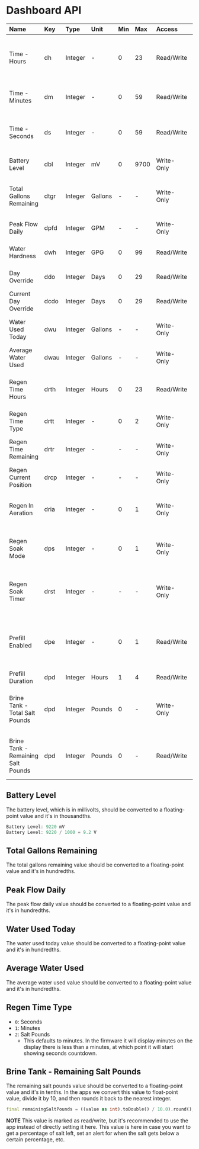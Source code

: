 # Dashboard API

| Name                               | Key  | Type    | Unit    | Min | Max  | Access      | Description                                                       |
|:-----------------------------------|:-----|:--------|:--------|:----|:-----|:------------|:------------------------------------------------------------------|
| Time - Hours                       | dh   | Integer | -       | 0   | 23   | Read/Write  | The hours component of the valves time (in military time).        |
| Time - Minutes                     | dm   | Integer | -       | 0   | 59   | Read/Write  | The minutes component of the valves time.                         |
| Time - Seconds                     | ds   | Integer | -       | 0   | 59   | Read/Write  | The seconds component of the valves time.                         |
| Battery Level                      | dbl  | Integer | mV      | 0   | 9700 | Write-Only  | The current battery level.                                        |
| Total Gallons Remaining            | dtgr | Integer | Gallons | -   | -    | Write-Only  | The total number of treated water remaining.                      |
| Peak Flow Daily                    | dpfd | Integer | GPM     | -   | -    | Write-Only  | The peak flow rate for the day.                                   |
| Water Hardness                     | dwh  | Integer | GPG     | 0   | 99   | Read/Write  | The water hardness value.                                         |
| Day Override                       | ddo  | Integer | Days    | 0   | 29   | Read/Write  | The day override value.                                           |
| Current Day Override               | dcdo | Integer | Days    | 0   | 29   | Read/Write  | The current day override.                                         |
| Water Used Today                   | dwu  | Integer | Gallons | -   | -    | Write-Only  | The total gallons of water used for the day.                      |
| Average Water Used                 | dwau | Integer | Gallons | -   | -    | Write-Only  | The average water used.                                           |
| Regen Time Hours                   | drth | Integer | Hours   | 0   | 23   | Read/Write  | The regeneration time hours (in military time).                   |
| Regen Time Type                    | drtt | Integer | -       | 0   | 2    | Write-Only  | The regeneration time type.                                       |
| Regen Time Remaining               | drtr | Integer | -       | -   | -    | Write-Only  | The remaining regeneration step time.                             |
| Regen Current Position             | drcp | Integer | -       | -   | -    | Write-Only  | The current regeneration position.                                |
| Regen In Aeration                  | dria | Integer | -       | 0   | 1    | Write-Only  | Flag to indicate whether or not in aeration.                      |
| Regen Soak Mode                    | dps  | Integer | -       | 0   | 1    | Write-Only  | Flag to indicate whether or not in brine soak.                    |
| Regen Soak Timer                   | drst | Integer | -       | -   | -    | Write-Only  | The amount of time remaining, in minutes, for brine soak.         |
| Prefill Enabled                    | dpe  | Integer | -       | 0   | 1    | Read/Write  | Flag to indicate whether or not brine pre-fill is enabled or not. |
| Prefill Duration                   | dpd  | Integer | Hours   | 1   | 4    | Read/Write  | Brine pre-fill duration.                                          |
| Brine Tank - Total Salt Pounds     | dpd  | Integer | Pounds  | 0   | -    | Write-Only  | The total pounds of salt that the configured brine tank can hold. |
| Brine Tank - Remaining Salt Pounds | dpd  | Integer | Pounds  | 0   | -    | Read/Write  | The current remaining salt, in pounds, that is left in the tank.  |

## Battery Level

The battery level, which is in millivolts, should be converted to a floating-point value and it's in thousandths.

```dart
Battery Level: 9220 mV
Battery Level: 9220 / 1000 = 9.2 V
```

## Total Gallons Remaining

The total gallons remaining value should be converted to a floating-point value and it's in hundredths.

## Peak Flow Daily

The peak flow daily value should be converted to a floating-point value and it's in hundredths.

## Water Used Today

The water used today value should be converted to a floating-point value and it's in hundredths.

## Average Water Used

The average water used value should be converted to a floating-point value and it's in hundredths.

## Regen Time Type

- `0`: Seconds
- `1`: Minutes
- `2`: Salt Pounds
  - This defaults to minutes. In the firmware it will display minutes on the display there is less than a minutes, at which point it will start showing seconds countdown.  

## Brine Tank - Remaining Salt Pounds

The remaining salt pounds value should be converted to a floating-point value and it's in tenths. In the apps we convert this value to float-point value, divide it by 10, and then rounds it back to the nearest integer.

```dart
final remainingSaltPounds = ((value as int).toDouble() / 10.0).round();
```

**NOTE**
This value is marked as read/write, but it's recommended to use the app instead of directly setting it here. This value is here in case you want to get a percentage of salt left, set an alert for when the salt gets below a certain percentage, etc.
